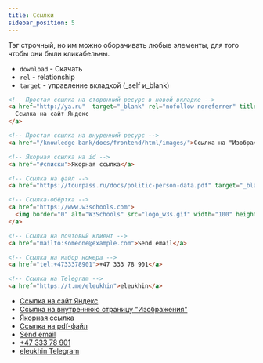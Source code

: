 ```yaml
---
title: Ссылки
sidebar_position: 5
---
```


Тэг строчный, но им можно оборачивать любые элементы, для того чтобы они были кликабельны.

- ```download``` - Скачать
- ```rel``` - relationship
- ```target``` - управление вкладкой (_self и_blank)

```html
<!-- Простая ссылка на сторонний ресурс в новой вкладке -->
<a href="http://ya.ru"  target="_blank" rel="nofollow noreferrer" title="Click me!">
  Ссылка на сайт Яндекс
</a>

<!-- Простая ссылка на внуренний ресурс -->
<a href="/knowledge-bank/docs/frontend/html/images/">Ссылка на "Изображения"</a>

<!-- Якорная ссылка на id -->
<a href="#списки">Якорная ссылка</a>

<!-- Ссылка на файл -->
<a href="https://tourpass.ru/docs/politic-person-data.pdf" target="_blank">Ссылка на pdf-файл</a>

<!-- Ссылка-обёртка -->
<a href="https://www.w3schools.com">
  <img border="0" alt="W3Schools" src="logo_w3s.gif" width="100" height="100">
</a>

<!-- Ссылка на почтовый клиент -->
<a href="mailto:someone@example.com">Send email</a>

<!-- Ссылка на набор номера -->
<a href="tel:+4733378901">+47 333 78 901</a>

<!-- Ссылка на Telegram -->
<a href="https://t.me/eleukhin">eleukhin</a>
```

- <a href="http://ya.ru"  target="_blank" rel="nofollow" title="Click me!">Ссылка на сайт Яндекс</a>
- <a href="/knowledge-bank/docs/frontend/html/images/">Ссылка на внутреннюю страницу "Изображения"</a>
- <a href="#списки">Якорная ссылка</a>
- <a href="https://tourpass.ru/docs/politic-person-data.pdf" download>Ссылка на pdf-файл</a>
- <a href="mailto:someone@example.com">Send email</a>
- <a href="tel:+4733378901">+47 333 78 901</a>
- <a href="https://t.me/eleukhin">eleukhin Telegram</a>
